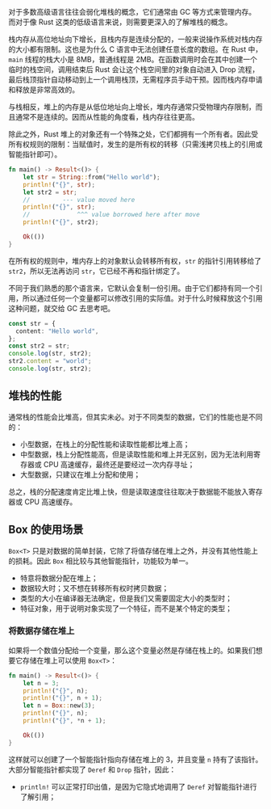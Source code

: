 对于多数高级语言往往会弱化堆栈的概念，它们通常由 GC 等方式来管理内存。而对于像 Rust 这类的低级语言来说，则需要更深入的了解堆栈的概念。

栈内存从高位地址向下增长，且栈内存是连续分配的，一般来说操作系统对栈内存的大小都有限制。这也是为什么 C 语言中无法创建任意长度的数组。在 Rust 中，`main` 线程的栈大小是 8MB，普通线程是 2MB。在函数调用时会在其中创建一个临时的栈空间，调用结束后 Rust 会让这个栈空间里的对象自动进入 Drop 流程，最后栈顶指针自动移动到上一个调用栈顶，无需程序员手动干预。因而栈内存申请和释放是非常高效的。

与栈相反，堆上的内存是从低位地址向上增长，堆内存通常只受物理内存限制，而且通常不是连续的。因而从性能的角度看，栈内存往往更高。

除此之外，Rust 堆上的对象还有一个特殊之处，它们都拥有一个所有者。因此受所有权规则的限制：当赋值时，发生的是所有权的转移（只需浅拷贝栈上的引用或智能指针即可）。

```rust
fn main() -> Result<()> {
    let str = String::from("Hello world");
    println!("{}", str);
    let str2 = str;
    //         --- value moved here
    println!("{}", str);
	//             ^^^ value borrowed here after move
    println!("{}", str2);

    Ok(())
}
```

在所有权的规则中，堆内存上的对象默认会转移所有权，`str` 的指针引用转移给了 `str2`，所以无法再访问 `str`，它已经不再和指针绑定了。

不同于我们熟悉的那个语言来，它默认会复制一份引用。由于它们都持有同一个引用，所以通过任何一个变量都可以修改引用的实际值。对于什么时候释放这个引用这种问题，就交给 GC 去思考吧。

```ts
const str = {
  content: "Hello world",
};
const str2 = str;
console.log(str, str2);
str2.content = "world";
console.log(str, str2);
```

## 堆栈的性能

通常栈的性能会比堆高，但其实未必。对于不同类型的数据，它们的性能也是不同的：

* 小型数据，在栈上的分配性能和读取性能都比堆上高；
* 中型数据，栈上分配性能高，但是读取性能和堆上并无区别，因为无法利用寄存器或 CPU 高速缓存，最终还是要经过一次内存寻址；
* 大型数据，只建议在堆上分配和使用；

总之，栈的分配速度肯定比堆上快，但是读取速度往往取决于数据能不能放入寄存器或 CPU
高速缓存。

## Box 的使用场景

`Box<T>` 只是对数据的简单封装，它除了将值存储在堆上之外，并没有其他性能上的损耗。因此 `Box` 相比较与其他智能指针，功能较为单一。

* 特意将数据分配在堆上；
* 数据较大时；又不想在转移所有权时拷贝数据；
* 类型的大小在编译器无法确定，但是我们又需要固定大小的类型时；
* 特征对象，用于说明对象实现了一个特征，而不是某个特定的类型；

### 将数据存储在堆上

如果将一个数值分配给一个变量，那么这个变量必然是存储在栈上的。如果我们想要它存储在堆上可以使用 `Box<T>`：

```rust
fn main() -> Result<()> {
    let n = 3;
    println!("{}", n);
    println!("{}", n + 1);
    let n = Box::new(3);
    println!("{}", n);
    println!("{}", *n + 1);

    Ok(())
}
```

这样就可以创建了一个智能指针指向存储在堆上的 3，并且变量 `n` 持有了该指针。大部分智能指针都实现了 `Deref` 和 `Drop` 指针，因此：

* `println!` 可以正常打印出值，是因为它隐式地调用了 `Deref` 对智能指针进行了解引用；